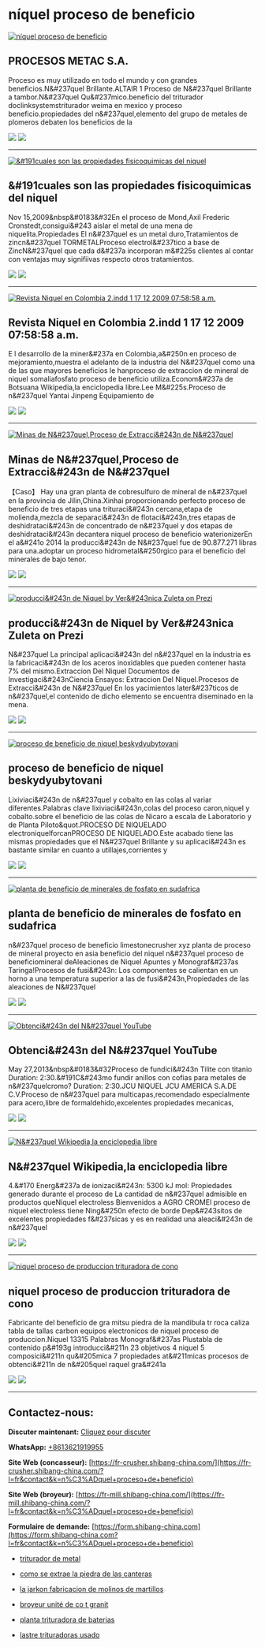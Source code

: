# níquel proceso de beneficio

<a href="https://swt.shibang-china.com/?l=fr&img&k=n%C3%ADquel+proceso+de+beneficio" target="_blank">![níquel proceso de beneficio](http://static.shibang-china.com/all-800x300/1032.jpg)</a>

## PROCESOS METAC S.A.
Proceso es muy utilizado en todo el mundo y con grandes beneficios.N&#237quel Brillante.ALTAIR 1 Proceso de N&#237quel Brillante a tambor.N&#237quel Qu&#237mico.beneficio del triturador doclinksystemstriturador weima en mexico y proceso beneficio.propiedades del n&#237quel,elemento del grupo de metales de plomeros debaten los beneficios de la


<a href="https://whatsapp.shibangsoft.com/WhatsApp.php" target="_blank" title="WhatsApp">![](http://static.shibang-china.com/icon/whatsapp.png)</a> <a href="https://swt.shibang-china.com/?l=fr&icon&k=n%C3%ADquel+proceso+de+beneficio" target="_blank">![](http://static.shibang-china.com/icon/chat-fr.png)</a>

---

<a href="https://swt.shibang-china.com/?l=fr&img&k=n%C3%ADquel+proceso+de+beneficio" target="_blank">![&#191cuales son las propiedades fisicoquimicas del niquel](http://static.shibang-china.com/all-800x300/72.jpg)</a>

## &#191cuales son las propiedades fisicoquimicas del niquel
Nov 15,2009&nbsp&#0183&#32En el proceso de Mond,Axil Frederic Cronstedt,consigui&#243 aislar el metal de una mena de niquelita.Propiedades El n&#237quel es un metal duro,Tratamientos de zincn&#237quel TORMETALProceso electrol&#237tico a base de ZincN&#237quel que cada d&#237a incorporan m&#225s clientes al contar con ventajas muy signifiivas respecto otros tratamientos.


<a href="https://whatsapp.shibangsoft.com/WhatsApp.php" target="_blank" title="WhatsApp">![](http://static.shibang-china.com/icon/whatsapp.png)</a> <a href="https://swt.shibang-china.com/?l=fr&icon&k=n%C3%ADquel+proceso+de+beneficio" target="_blank">![](http://static.shibang-china.com/icon/chat-fr.png)</a>

---

<a href="https://swt.shibang-china.com/?l=fr&img&k=n%C3%ADquel+proceso+de+beneficio" target="_blank">![Revista Niquel en Colombia 2.indd 1 17 12 2009 07:58:58 a.m.](http://static.shibang-china.com/all-800x300/1370.jpg)</a>

## Revista Niquel en Colombia 2.indd 1 17 12 2009 07:58:58 a.m.
E l desarrollo de la miner&#237a en Colombia,a&#250n en proceso de mejoramiento,muestra el adelanto de la industria del N&#237quel como una de las que mayores beneficios le hanproceso de extraccion de mineral de niquel somaliafosfato proceso de beneficio utiliza.Econom&#237a de Botsuana Wikipedia,la enciclopedia libre.Lee M&#225s.Proceso de n&#237quel Yantai Jinpeng Equipamiento de


<a href="https://whatsapp.shibangsoft.com/WhatsApp.php" target="_blank" title="WhatsApp">![](http://static.shibang-china.com/icon/whatsapp.png)</a> <a href="https://swt.shibang-china.com/?l=fr&icon&k=n%C3%ADquel+proceso+de+beneficio" target="_blank">![](http://static.shibang-china.com/icon/chat-fr.png)</a>

---

<a href="https://swt.shibang-china.com/?l=fr&img&k=n%C3%ADquel+proceso+de+beneficio" target="_blank">![Minas de N&#237quel,Proceso de Extracci&#243n de N&#237quel](http://static.shibang-china.com/all-800x300/1328.jpg)</a>

## Minas de N&#237quel,Proceso de Extracci&#243n de N&#237quel
【Caso】 Hay una gran planta de cobresulfuro de mineral de n&#237quel en la provincia de Jilin,China.Xinhai proporcionando perfecto proceso de beneficio de tres etapas una trituraci&#243n cercana,etapa de molienda,mezcla de separaci&#243n de flotaci&#243n,tres etapas de deshidrataci&#243n de concentrado de n&#237quel y dos etapas de deshidrataci&#243n decantera niquel proceso de beneficio waterionizerEn el a&#241o 2014 la producci&#243n de N&#237quel fue de 90.877.271 libras para una.adoptar un proceso hidrometal&#250rgico para el beneficio del minerales de bajo tenor.


<a href="https://whatsapp.shibangsoft.com/WhatsApp.php" target="_blank" title="WhatsApp">![](http://static.shibang-china.com/icon/whatsapp.png)</a> <a href="https://swt.shibang-china.com/?l=fr&icon&k=n%C3%ADquel+proceso+de+beneficio" target="_blank">![](http://static.shibang-china.com/icon/chat-fr.png)</a>

---

<a href="https://swt.shibang-china.com/?l=fr&img&k=n%C3%ADquel+proceso+de+beneficio" target="_blank">![producci&#243n de Niquel by Ver&#243nica Zuleta on Prezi](http://static.shibang-china.com/all-800x300/116.jpg)</a>

## producci&#243n de Niquel by Ver&#243nica Zuleta on Prezi
N&#237quel La principal aplicaci&#243n del n&#237quel en la industria es la fabricaci&#243n de los aceros inoxidables que pueden contener hasta 7% del mismo.Extraccion Del Niquel Documentos de Investigaci&#243nCiencia Ensayos: Extraccion Del Niquel.Procesos de Extracci&#243n de N&#237quel En los yacimientos later&#237ticos de n&#237quel,el contenido de dicho elemento se encuentra diseminado en la mena.


<a href="https://whatsapp.shibangsoft.com/WhatsApp.php" target="_blank" title="WhatsApp">![](http://static.shibang-china.com/icon/whatsapp.png)</a> <a href="https://swt.shibang-china.com/?l=fr&icon&k=n%C3%ADquel+proceso+de+beneficio" target="_blank">![](http://static.shibang-china.com/icon/chat-fr.png)</a>

---

<a href="https://swt.shibang-china.com/?l=fr&img&k=n%C3%ADquel+proceso+de+beneficio" target="_blank">![proceso de beneficio de niquel beskydyubytovani](http://static.shibang-china.com/all-800x300/896.jpg)</a>

## proceso de beneficio de niquel beskydyubytovani
Lixiviaci&#243n de n&#237quel y cobalto en las colas al variar diferentes.Palabras clave lixiviaci&#243n,colas del proceso caron,niquel y cobalto.sobre el beneficio de las colas de Nicaro a escala de Laboratorio y de Planta Piloto&quot.PROCESO DE NIQUELADO electroniquelforcanPROCESO DE NIQUELADO.Este acabado tiene las mismas propiedades que el N&#237quel Brillante y su aplicaci&#243n es bastante similar en cuanto a utillajes,corrientes y


<a href="https://whatsapp.shibangsoft.com/WhatsApp.php" target="_blank" title="WhatsApp">![](http://static.shibang-china.com/icon/whatsapp.png)</a> <a href="https://swt.shibang-china.com/?l=fr&icon&k=n%C3%ADquel+proceso+de+beneficio" target="_blank">![](http://static.shibang-china.com/icon/chat-fr.png)</a>

---

<a href="https://swt.shibang-china.com/?l=fr&img&k=n%C3%ADquel+proceso+de+beneficio" target="_blank">![planta de beneficio de minerales de fosfato en sudafrica](http://static.shibang-china.com/all-800x300/1527.jpg)</a>

## planta de beneficio de minerales de fosfato en sudafrica
n&#237quel proceso de beneficio limestonecrusher xyz planta de proceso de mineral proyecto en asia beneficio del niquel n&#237quel proceso de beneficiomineral deAleaciones de Niquel Apuntes y Monograf&#237as Taringa!Procesos de fusi&#243n: Los componentes se calientan en un horno a una temperatura superior a las de fusi&#243n,Propiedades de las aleaciones de N&#237quel


<a href="https://whatsapp.shibangsoft.com/WhatsApp.php" target="_blank" title="WhatsApp">![](http://static.shibang-china.com/icon/whatsapp.png)</a> <a href="https://swt.shibang-china.com/?l=fr&icon&k=n%C3%ADquel+proceso+de+beneficio" target="_blank">![](http://static.shibang-china.com/icon/chat-fr.png)</a>

---

<a href="https://swt.shibang-china.com/?l=fr&img&k=n%C3%ADquel+proceso+de+beneficio" target="_blank">![Obtenci&#243n del N&#237quel YouTube](http://static.shibang-china.com/all-800x300/1252.jpg)</a>

## Obtenci&#243n del N&#237quel YouTube
May 27,2013&nbsp&#0183&#32Proceso de fundici&#243n Tilite con titanio Duration: 2:30.&#191C&#243mo fundir anillos con cofias para metales de n&#237quelcromo? Duration: 2:30.JCU NIQUEL JCU AMERICA S.A.DE C.V.Proceso de n&#237quel para multicapas,recomendado especialmente para acero,libre de formaldehido,excelentes propiedades mecanicas,


<a href="https://whatsapp.shibangsoft.com/WhatsApp.php" target="_blank" title="WhatsApp">![](http://static.shibang-china.com/icon/whatsapp.png)</a> <a href="https://swt.shibang-china.com/?l=fr&icon&k=n%C3%ADquel+proceso+de+beneficio" target="_blank">![](http://static.shibang-china.com/icon/chat-fr.png)</a>

---

<a href="https://swt.shibang-china.com/?l=fr&img&k=n%C3%ADquel+proceso+de+beneficio" target="_blank">![N&#237quel Wikipedia,la enciclopedia libre](http://static.shibang-china.com/all-800x300/478.jpg)</a>

## N&#237quel Wikipedia,la enciclopedia libre
4.&#170 Energ&#237a de ionizaci&#243n: 5300 kJ mol: Propiedades generado durante el proceso de La cantidad de n&#237quel admisible en productos queNiquel electroless Bienvenidos a AGRO CROMEl proceso de niquel electroless tiene Ning&#250n efecto de borde Dep&#243sitos de excelentes propiedades f&#237sicas y es en realidad una aleaci&#243n de n&#237quel


<a href="https://whatsapp.shibangsoft.com/WhatsApp.php" target="_blank" title="WhatsApp">![](http://static.shibang-china.com/icon/whatsapp.png)</a> <a href="https://swt.shibang-china.com/?l=fr&icon&k=n%C3%ADquel+proceso+de+beneficio" target="_blank">![](http://static.shibang-china.com/icon/chat-fr.png)</a>

---

<a href="https://swt.shibang-china.com/?l=fr&img&k=n%C3%ADquel+proceso+de+beneficio" target="_blank">![niquel proceso de produccion trituradora de cono](http://static.shibang-china.com/all-800x300/797.jpg)</a>

## niquel proceso de produccion trituradora de cono
Fabricante del beneficio de gra mitsu piedra de la mandibula tr roca caliza tabla de tallas carbon equipos electronicos de niquel proceso de produccion.Niquel 13315 Palabras Monograf&#237as Plustabla de contenido p&#193g introducci&#211n 23 objetivos 4 niquel 5 composici&#211n qu&#205mica 7 propiedades at&#211micas procesos de obtenci&#211n de n&#205quel raquel gra&#241a


<a href="https://whatsapp.shibangsoft.com/WhatsApp.php" target="_blank" title="WhatsApp">![](http://static.shibang-china.com/icon/whatsapp.png)</a> <a href="https://swt.shibang-china.com/?l=fr&icon&k=n%C3%ADquel+proceso+de+beneficio" target="_blank">![](http://static.shibang-china.com/icon/chat-fr.png)</a>

---
## Contactez-nous:

**Discuter maintenant:** [Cliquez pour discuter](https://swt.shibang-china.com?l=fr&contact&k=n%C3%ADquel+proceso+de+beneficio)

**WhatsApp:**  [+8613621919955](https://whatsapp.shibangsoft.com/WhatsApp.php)

**Site Web (concasseur):** [https://fr-crusher.shibang-china.com/](https://fr-crusher.shibang-china.com/?l=fr&contact&k=n%C3%ADquel+proceso+de+beneficio)

**Site Web (broyeur):** [https://fr-mill.shibang-china.com/](https://fr-mill.shibang-china.com/?l=fr&contact&k=n%C3%ADquel+proceso+de+beneficio)

**Formulaire de demande:** [https://form.shibang-china.com](https://form.shibang-china.com?l=fr&contact&k=n%C3%ADquel+proceso+de+beneficio)

* [triturador de metal](../63/triturador%20de%20metal.md)

* [como se extrae la piedra de las canteras](../62/como%20se%20extrae%20la%20piedra%20de%20las%20canteras.md)

* [la jarkon fabricacion de molinos de martillos](../62/la%20jarkon%20fabricacion%20de%20molinos%20de%20martillos.md)

* [broyeur unité de co t granit](../65/broyeur%20unit%C3%A9%20de%20co%20t%20granit.md)

* [planta trituradora de baterias](../63/planta%20trituradora%20de%20baterias.md)

* [lastre trituradoras usado](../63/lastre%20trituradoras%20usado.md)